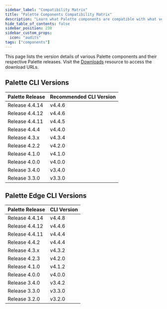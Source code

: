 ```yaml
---
sidebar_label: "Compatibility Matrix"
title: "Palette Components Compatibility Matrix"
description: "Learn what Palette components are compatible with what versions."
hide_table_of_contents: false
sidebar_position: 230
sidebar_custom_props:
  icon: "audits"
tags: ["components"]
---
```


This page lists the version details of various Palette components and their respective Palette releases. Visit the
[Downloads](spectro-downloads.md) resource to access the download URLs.

## Palette CLI Versions

| Palette Release | Recommended CLI Version |
| --------------- | ----------------------- |
| Release 4.4.14  | v4.4.6                  |
| Release 4.4.12  | v4.4.6                  |
| Release 4.4.11  | v4.4.5                  |
| Release 4.4.4   | v4.4.0                  |
| Release 4.3.x   | v4.3.4                  |
| Release 4.2.2   | v4.2.0                  |
| Release 4.1.0   | v4.1.0                  |
| Release 4.0.0   | v4.0.0                  |
| Release 3.4.0   | v3.4.0                  |
| Release 3.3.0   | v3.3.0                  |

## Palette Edge CLI Versions

| Palette Release | CLI Version |
| --------------- | ----------- |
| Release 4.4.14  | v4.4.8      |
| Release 4.4.12  | v4.4.6      |
| Release 4.4.11  | v4.4.4      |
| Release 4.4.2   | v4.4.4      |
| Release 4.3.x   | v4.3.2      |
| Release 4.2.3   | v4.2.0      |
| Release 4.1.0   | v4.1.2      |
| Release 4.0.0   | v4.0.0      |
| Release 3.4.0   | v3.4.2      |
| Release 3.3.0   | v3.3.0      |
| Release 3.2.0   | v3.2.0      |
